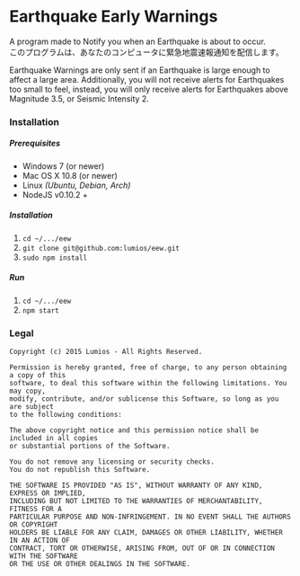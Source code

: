 # Earthquake Early Warnings
A program made to Notify you when an Earthquake is about to occur.  
このプログラムは、あなたのコンピュータに緊急地震速報通知を配信します。

Earthquake Warnings are only sent if an Earthquake is large enough to affect a large area. Additionally, you will not receive alerts for Earthquakes too small to feel, instead, you will only receive alerts for Earthquakes above Magnitude 3.5, or Seismic Intensity 2.

### Installation
##### Prerequisites
- Windows 7 (or newer)
- Mac OS X 10.8 (or newer)
- Linux _(Ubuntu, Debian, Arch)_
- NodeJS v0.10.2 +

##### Installation
1. `cd ~/.../eew`
2. `git clone git@github.com:lumios/eew.git`
3. `sudo npm install`

##### Run
1. `cd ~/.../eew`
2. `npm start`

### Legal
```text
Copyright (c) 2015 Lumios - All Rights Reserved.

Permission is hereby granted, free of charge, to any person obtaining a copy of this
software, to deal this software within the following limitations. You may copy,
modify, contribute, and/or sublicense this Software, so long as you are subject
to the following conditions:

The above copyright notice and this permission notice shall be included in all copies
or substantial portions of the Software.

You do not remove any licensing or security checks.
You do not republish this Software.

THE SOFTWARE IS PROVIDED "AS IS", WITHOUT WARRANTY OF ANY KIND, EXPRESS OR IMPLIED,
INCLUDING BUT NOT LIMITED TO THE WARRANTIES OF MERCHANTABILITY, FITNESS FOR A
PARTICULAR PURPOSE AND NON-INFRINGEMENT. IN NO EVENT SHALL THE AUTHORS OR COPYRIGHT
HOLDERS BE LIABLE FOR ANY CLAIM, DAMAGES OR OTHER LIABILITY, WHETHER IN AN ACTION OF
CONTRACT, TORT OR OTHERWISE, ARISING FROM, OUT OF OR IN CONNECTION WITH THE SOFTWARE
OR THE USE OR OTHER DEALINGS IN THE SOFTWARE.
```
